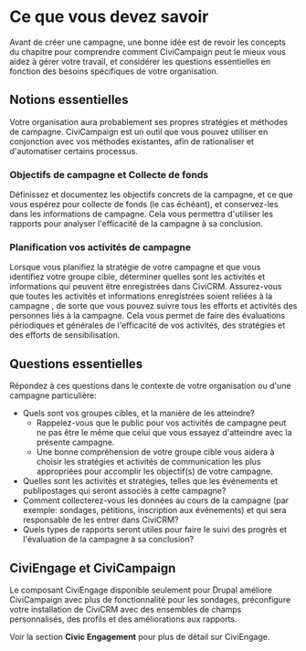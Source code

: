 Ce que vous devez savoir
========================

Avant de créer une campagne, une bonne idée est de revoir les concepts du chapitre pour comprendre comment CiviCampaign peut le mieux vous aidez à gérer votre travail, et considérer les questions essentielles en fonction des besoins spécifiques de votre organisation.

Notions essentielles
--------------------

Votre organisation aura probablement ses propres stratégies et méthodes de campagne. 
CiviCampaign est un outil que vous pouvez utiliser en conjonction avec vos méthodes existantes, afin de rationaliser et d'automatiser certains processus.

### Objectifs de campagne et Collecte de fonds

Définissez et documentez les objectifs concrets de la campagne, et ce que vous espérez pour collecte de fonds (le cas échéant), et conservez-les dans les informations de campagne.
Cela vous permettra d'utiliser les rapports pour analyser l'efficacité de la campagne à sa conclusion.

### Planification vos activités de campagne

Lorsque vous planifiez la stratégie de votre campagne et que vous identifiez votre groupe cible, déterminer quelles sont les activités et informations qui peuvent être enregistrées dans CiviCRM.
Assurez-vous que toutes les activités et informations enregistrées soient reliées à la campagne , de sorte que vous pouvez suivre tous les efforts et activités des personnes liés à la campagne.
Cela vous permet de faire des évaluations périodiques et générales de l'efficacité de vos activités, des stratégies et des efforts de sensibilisation.

Questions essentielles
----------------------

Répondez à ces questions dans le contexte de votre organisation ou d'une campagne particulière:

- Quels sont vos groupes cibles, et la manière de les atteindre?
    - Rappelez-vous que le public pour vos activités de campagne peut ne pas être le même que celui que vous essayez d'atteindre avec la présente campagne.
    - Une bonne compréhension de votre groupe cible vous aidera à choisir les stratégies et activités de communication les plus appropriées pour accomplir les objectif(s) de votre campagne.
- Quelles sont les activités et stratégies, telles que les événements et publipostages qui seront associés à cette campagne?
- Comment collecterez-vous les données au cours de la campagne (par exemple: sondages, pétitions, inscription aux événements) et qui sera responsable de les entrer dans CiviCRM?
- Quels types de rapports seront utiles pour faire le suivi des progrès et l'évaluation de la campagne à sa conclusion?

CiviEngage et CiviCampaign
---------------------------

Le composant CiviEngage disponible seulement pour Drupal améliore CiviCampaign avec plus de fonctionnalité pour les sondages, préconfigure votre installation de CiviCRM avec des ensembles de champs personnalisés, des profils et des améliorations aux rapports.

Voir la section **Civic Engagement** pour plus de détail sur CiviEngage.
